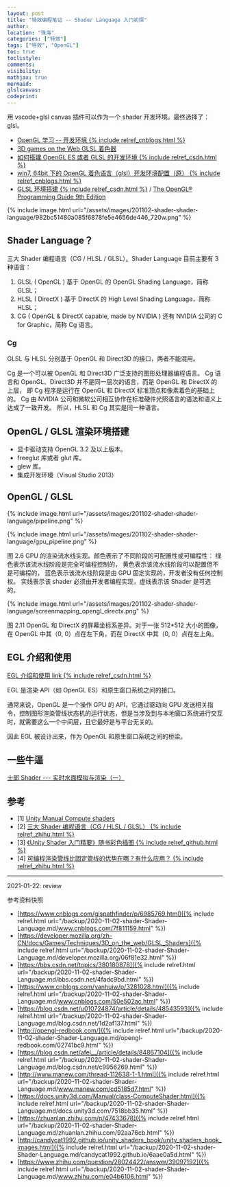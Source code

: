 ```yaml
---
layout: post
title: "特效编程笔记 -- Shader Language 入门初探"
author:
location: "珠海"
categories: ["特效"]
tags: ["特效", "OpenGL"]
toc: true
toclistyle:
comments:
visibility:
mathjax: true
mermaid:
glslcanvas:
codeprint:
---
```


用 vscode+glsl canvas 插件可以作为一个 shader 开发环境。最终选择了：glsl。

* [OpenGL 学习 -- 开发环境 {% include relref_cnblogs.html %}](https://www.cnblogs.com/gispathfinder/p/6985769.html)
* [3D games on the Web GLSL 着色器](https://developer.mozilla.org/zh-CN/docs/Games/Techniques/3D_on_the_web/GLSL_Shaders)
* [如何搭建 OpenGL ES 或者 GLSL 的开发环境 {% include relref_csdn.html %}](https://bbs.csdn.net/topics/380180878)
* [win7, 64bit 下的 OpenGL 着色语言（glsl）开发环境配置（原） {% include relref_cnblogs.html %}](https://www.cnblogs.com/yanhuiw/p/3281028.html)
* [GLSL 环境搭建 {% include relref_csdn.html %}](https://blog.csdn.net/u010724874/article/details/48543593) / [The OpenGL® Programming Guide 9th Edition](http://opengl-redbook.com/)

{% include image.html url="/assets/images/201102-shader-shader-language/982bc51480a085f6878fe5e4656de446_720w.png" %}


## Shader Language？

三大 Shader 编程语言（CG / HLSL / GLSL）。Shader Language 目前主要有 3 种语言：

1. GLSL ( OpenGL ) 基于 OpenGL 的 OpenGL Shading Language，简称 GLSL；
2. HLSL ( DirectX ) 基于 DirectX 的 High Level Shading Language，简称 HLSL；
3. CG ( OpenGL & DirectX capable, made by NVIDIA ) 还有 NVIDIA 公司的 C for Graphic，简称 Cg 语言。


### Cg

GLSL 与 HLSL 分别基于 OpenGL 和 Direct3D 的接口，两者不能混用。

Cg 是一个可以被 OpenGL 和 Direct3D 广泛支持的图形处理器编程语言。
Cg 语言和 OpenGL、Direct3D 并不是同一层次的语言，而是 OpenGL 和 DirectX 的上层，
即 Cg 程序是运行在 OpenGL 和 DirectX 标准顶点和像素着色的基础上的。
Cg 由 NVIDIA 公司和微软公司相互协作在标准硬件光照语言的语法和语义上达成了一致开发。
所以，HLSL 和 Cg 其实是同一种语言。


## OpenGL / GLSL 渲染环境搭建

* 显卡驱动支持 OpenGL 3.2 及以上版本。
* freeglut 库或者 glut 库。
* glew 库。
* 集成开发环境（Visual Studio 2013）


## OpenGL / GLSL

{% include image.html url="/assets/images/201102-shader-shader-language/pipeline.png" %}

{% include image.html url="/assets/images/201102-shader-shader-language/gpu_pipeline.png" %}

图 2.6 GPU 的渲染流水线实现。颜色表示了不同阶段的可配置性或可编程性：
绿色表示该流水线阶段是完全可编程控制的，
黄色表示该流水线阶段可以配置但不是可编程的，
蓝色表示该流水线阶段是由 GPU 固定实现的，开发者没有任何控制权。
实线表示该 shader 必须由开发者编程实现，虚线表示该 Shader 是可选的。

{% include image.html url="/assets/images/201102-shader-shader-language/screenmapping_opengl_directx.png" %}

图 2.11 OpenGL 和 DirectX 的屏幕坐标系差异。对于一张 512\*512 大小的图像，在 OpenGL 中其（0, 0）点在左下角，而在 DirectX 中其（0, 0）点在左上角。


## EGL 介绍和使用

[EGL 介绍和使用 link {% include relref_csdn.html %}](https://blog.csdn.net/afei__/article/details/84867104)

EGL 是渲染 API（如 OpenGL ES）和原生窗口系统之间的接口。

通常来说，OpenGL 是一个操作 GPU 的 API，它通过驱动向 GPU 发送相关指令，控制图形渲染管线状态机的运行状态，但是当涉及到与本地窗口系统进行交互时，就需要这么一个中间层，且它最好是与平台无关的。

因此 EGL 被设计出来，作为 OpenGL 和原生窗口系统之间的桥梁。


## 一些牛逼

[士郎 Shader --- 实时水面模拟与渲染（一）](http://www.manew.com/thread-112638-1-1.html)


## 参考

- [1] [Unity Manual Compute shaders](https://docs.unity3d.com/Manual/class-ComputeShader.html)
- [2] [三大 Shader 编程语言（CG / HLSL / GLSL） {% include relref_zhihu.html %}](https://zhuanlan.zhihu.com/p/47433678)
- [3] [《Unity Shader 入门精要》随书彩色插图 {% include relref_github.html %}](http://candycat1992.github.io/unity_shaders_book/unity_shaders_book_images.html)
- [4] [可编程渲染管线比固定管线的优势在哪？有什么应用？ {% include relref_zhihu.html %}](https://www.zhihu.com/question/28024422/answer/39097192)

-----
<p class='reviewtip'>2021-01-22: review</p>
<font class='ref_snapshot'>参考资料快照</font>

- [https://www.cnblogs.com/gispathfinder/p/6985769.html]({% include relref.html url="/backup/2020-11-02-shader-Shader-Language.md/www.cnblogs.com/7f811159.html" %})
- [https://developer.mozilla.org/zh-CN/docs/Games/Techniques/3D_on_the_web/GLSL_Shaders]({% include relref.html url="/backup/2020-11-02-shader-Shader-Language.md/developer.mozilla.org/06f81e32.html" %})
- [https://bbs.csdn.net/topics/380180878]({% include relref.html url="/backup/2020-11-02-shader-Shader-Language.md/bbs.csdn.net/4fadc9bd.html" %})
- [https://www.cnblogs.com/yanhuiw/p/3281028.html]({% include relref.html url="/backup/2020-11-02-shader-Shader-Language.md/www.cnblogs.com/50e502ac.html" %})
- [https://blog.csdn.net/u010724874/article/details/48543593]({% include relref.html url="/backup/2020-11-02-shader-Shader-Language.md/blog.csdn.net/1d2af137.html" %})
- [http://opengl-redbook.com/]({% include relref.html url="/backup/2020-11-02-shader-Shader-Language.md/opengl-redbook.com/02741bc9.html" %})
- [https://blog.csdn.net/afei__/article/details/84867104]({% include relref.html url="/backup/2020-11-02-shader-Shader-Language.md/blog.csdn.net/c9956269.html" %})
- [http://www.manew.com/thread-112638-1-1.html]({% include relref.html url="/backup/2020-11-02-shader-Shader-Language.md/www.manew.com/cd5185d7.html" %})
- [https://docs.unity3d.com/Manual/class-ComputeShader.html]({% include relref.html url="/backup/2020-11-02-shader-Shader-Language.md/docs.unity3d.com/7518bb35.html" %})
- [https://zhuanlan.zhihu.com/p/47433678]({% include relref.html url="/backup/2020-11-02-shader-Shader-Language.md/zhuanlan.zhihu.com/92aa76cb.html" %})
- [http://candycat1992.github.io/unity_shaders_book/unity_shaders_book_images.html]({% include relref.html url="/backup/2020-11-02-shader-Shader-Language.md/candycat1992.github.io/6aae0a5d.html" %})
- [https://www.zhihu.com/question/28024422/answer/39097192]({% include relref.html url="/backup/2020-11-02-shader-Shader-Language.md/www.zhihu.com/e04b6106.html" %})
